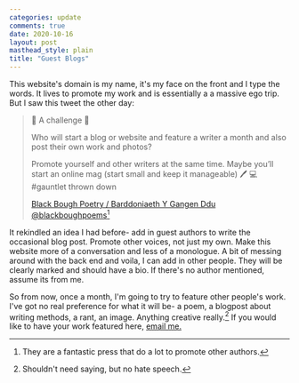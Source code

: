 ```yaml
---
categories: update
comments: true
date: 2020-10-16
layout: post
masthead_style: plain
title: "Guest Blogs"
---
```


This website's domain is my name, it's my face on the front and I type the words. It lives to promote my work and is essentially a a massive ego trip. But I saw this tweet the other day:
>🌟 A challenge 🌟
>
> Who will start a blog or website and feature a writer a month and also post their own work and photos?
>
> Promote yourself and other writers at the same time. Maybe you’ll start an online mag (start small and keep it manageable)  🖊 💻 #gauntlet thrown down
>
> [Black Bough Poetry / Barddoniaeth Y Gangen Ddu @blackboughpoems[^1] ]((https://twitter.com/blackboughpoems/status/1316511381198442498?s=03))

It rekindled an idea I had before- add in guest authors to write the occasional blog post. Promote other voices, not just my own. Make this website more of a conversation and less of a monologue. A bit of messing around with the back end and voila, I can add in other people. They will be clearly marked and should have a bio. If there's no author mentioned, assume its from me.

So from now, once a month, I'm going to try to feature other people's work. I've got no real preference for what it will be- a poem, a blogpost about writing methods, a rant, an image. Anything creative really.[^2] If you would like to have your work featured here, [email me.](mailto:contact@davidralphlewis.co.uk)

[^1]: They are a fantastic press that do a lot to promote other authors. 
[^2]: Shouldn't need saying, but no hate speech.
